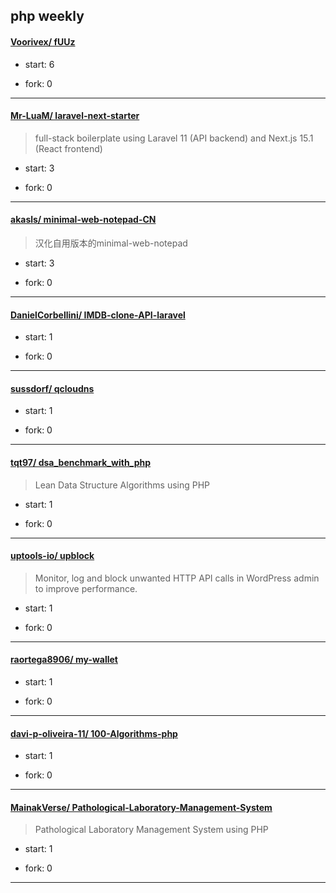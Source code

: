 ## php weekly

#### [Voorivex/ fUUz](https://github.com/Voorivex/fUUz)
>  
+ start: 6
+ fork: 0
---
#### [Mr-LuaM/ laravel-next-starter](https://github.com/Mr-LuaM/laravel-next-starter)
>  full-stack boilerplate using Laravel 11 (API backend) and Next.js 15.1 (React frontend)
+ start: 3
+ fork: 0
---
#### [akasls/ minimal-web-notepad-CN](https://github.com/akasls/minimal-web-notepad-CN)
>  汉化自用版本的minimal-web-notepad
+ start: 3
+ fork: 0
---
#### [DanielCorbellini/ IMDB-clone-API-laravel](https://github.com/DanielCorbellini/IMDB-clone-API-laravel)
>  
+ start: 1
+ fork: 0
---
#### [sussdorf/ qcloudns](https://github.com/sussdorf/qcloudns)
>  
+ start: 1
+ fork: 0
---
#### [tqt97/ dsa_benchmark_with_php](https://github.com/tqt97/dsa_benchmark_with_php)
>  Lean Data Structure Algorithms using PHP
+ start: 1
+ fork: 0
---
#### [uptools-io/ upblock](https://github.com/uptools-io/upblock)
>  Monitor, log and block unwanted HTTP API calls in WordPress admin to improve performance.
+ start: 1
+ fork: 0
---
#### [raortega8906/ my-wallet](https://github.com/raortega8906/my-wallet)
>  
+ start: 1
+ fork: 0
---
#### [davi-p-oliveira-11/ 100-Algorithms-php](https://github.com/davi-p-oliveira-11/100-Algorithms-php)
>  
+ start: 1
+ fork: 0
---
#### [MainakVerse/ Pathological-Laboratory-Management-System](https://github.com/MainakVerse/Pathological-Laboratory-Management-System)
>  Pathological Laboratory Management System using PHP
+ start: 1
+ fork: 0
---